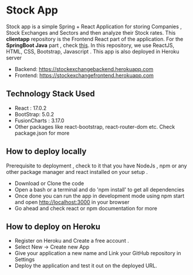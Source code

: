 # Stock App

Stock app is a simple Spring + React Application for storing Companies , Stock Exchanges and Sectors and then analyze their Stock rates. This **clientapp** repository is the Frontend React part of the application. For the **SpringBoot Java** part , check [this](https://github.com/Dibyanshu-gtm/stockexchangebackend). In this repository, we use ReactJS, HTML, CSS, Bootstrap, Javascript . This app is also deployed in Heroku server 
* Backend: https://stockexchangebackend.herokuapp.com
* Frontend: https://stockexchangefrontend.herokuapp.com


## Technology Stack Used

* React : 17.0.2
* BootStrap: 5.0.2
* FusionCharts : 3.17.0
* Other packages like react-bootstrap, react-router-dom etc. Check package.json for more 

## How to deploy locally

Prerequisite to deployment , check to it that you have NodeJs , npm or any other package manager and react installed on your setup .

* Download or Clone the code 
* Open a bash or a terminal and do 'npm install' to get all dependencies
* Once done you can run the app in development mode using npm start and open [http://localhost:3000](http://localhost:3000/) in your browser
* Go ahead and check react or npm documentation for more

## How to deploy on Heroku

* Register on Heroku and Create a free account .
* Select New -> Create new App
* Give your application a new name and Link your GitHub repository in Settings
* Deploy the application and test it out on the deployed URL.
